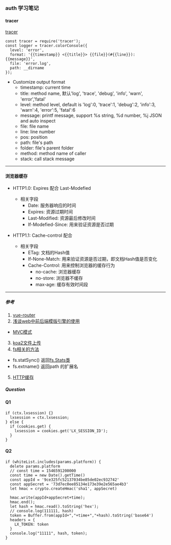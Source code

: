 ### auth 学习笔记

#### tracer
[tracer](https://github.com/baryon/tracer)
```
const tracer = require('tracer');
const logger = tracer.colorConsole({
  level: 'error',
  format: '{{timestamp}} <{{title}}> {{file}}(#{{line}}): {{message}}',
  file: 'error.log',
  path: __dirname
});
```
- Customize output format
  - timestamp: current time
  - title: method name, 默认'log', 'trace', 'debug', 'info', 'warn', 'error','fatal'
  - level: method level, default is 'log':0, 'trace':1, 'debug':2, 'info':3, 'warn':4, 'error':5, 'fatal':6
  - message: printf message, support %s string, %d number, %j JSON and auto inspect
  - file: file name
  - line: line number
  - pos: position
  - path: file's path
  - folder: file's parent folder
  - method: method name of caller
  - stack: call stack message
***




#### 浏览器缓存
- HTTP1.0: Expires 配合 Last-Modefied
  - 相关字段
    - Date: 服务器响应的时间
    - Expires: 资源过期时间
    - Last-Modified: 资源最后修改时间
    - If-Modefied-Since: 用来验证资源是否过期

- HTTP1.1: Cache-control 配合 
  - 相关字段
    - ETag: 文档的Hash值
    - If-None-Match: 用来验证资源是否过期，即文档Hash值是否变化
    - Cache-Control: 用来控制浏览器的缓存行为
      - no-cache: 浏览器缓存
      - no-store: 浏览器不缓存
      - max-age: 缓存有效时间段
***

##### 参考
1. [vue-router](https://router.vuejs.org/zh/guide/essentials/history-mode.html#%E8%AD%A6%E5%91%8A)
2. [浅谈web中前后端模版引擎的使用](https://github.com/lessfish/underscore-analysis/issues/25)
  - [MVC模式](http://www.ruanyifeng.com/blog/2007/11/mvc.html)
3. [koa2文件上传](https://github.com/lin-xin/blog/issues/25)
4. [fs相关的方法](https://itbilu.com/nodejs/core/4JGAlesbl.html)
  - fs.statSync() 返回[fs.Stats类](http://nodejs.cn/api/fs.html#fs_class_fs_stats)
  - fs.extname() 返回path 的扩展名
5. [HTTP缓存](http://shaolianbo.github.io/web/2016/01/22/http-cache)







##### Question

#### Q1
```
if (ctx.lxsession) {}
  lxsession = ctx.lxsession;
} else {
  if (cookies.get) {
    lxsession = cookies.get('LX_SESSION_ID');
  }
}
```

#### Q2
```
if (whiteList.includes(params.platform)) {
  delete params.platform
  // const time = 1546591200000
  const time = new Date().getTime()
  const appId = '9ce325fc52137034be85de02ec932742'
  const appSecret = '73d7ec0ee85134e173e39e2e565ae4b3'
  let hmac = crypto.createHmac('sha1', appSecret)

  hmac.write(appId+appSecret+time);
  hmac.end();
  let hash = hmac.read().toString('hex');
  // console.log(111111, hash)
  token = Buffer.from(appId+","+time+","+hash).toString('base64')
  headers = {
    LX_TOKEN: token
  }
  console.log("11111", hash, token);
}
```


